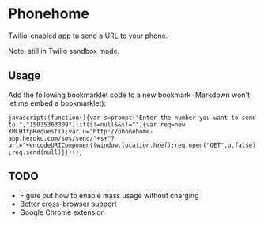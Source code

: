 Phonehome
===

Twilio-enabled app to send a URL to your phone.

Note: still in Twilio sandbox mode.

Usage
---

Add the following bookmarklet code to a new bookmark (Markdown won't let me embed a bookmarklet):

`javascript:(function(){var s=prompt("Enter the number you want to send to.","15035363309");if(s!=null&&s!=""){var req=new XMLHttpRequest();var u="http://phonehome-app.heroku.com/sms/send/"+s+"?url="+encodeURIComponent(window.location.href);req.open("GET",u,false);req.send(null)}})();`

TODO
---

- Figure out how to enable mass usage without charging
- Better cross-browser support
- Google Chrome extension